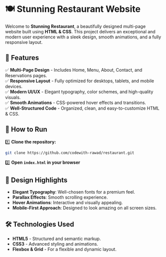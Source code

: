 # 🍽️ Stunning Restaurant Website

Welcome to **Stunning Restaurant**, a beautifully designed multi-page website built using **HTML & CSS**. This project delivers an exceptional and modern user experience with a sleek design, smooth animations, and a fully responsive layout.

## 🌟 Features

✅ **Multi-Page Design** - Includes Home, Menu, About, Contact, and Reservations pages.  
✅ **Responsive Layout** - Fully optimized for desktops, tablets, and mobile devices.  
✅ **Modern UI/UX** - Elegant typography, color schemes, and high-quality visuals.  
✅ **Smooth Animations** - CSS-powered hover effects and transitions.  
✅ **Well-Structured Code** - Organized, clean, and easy-to-customize HTML & CSS.  



## 🚀 How to Run

1️⃣ **Clone the repository:**  
```bash
git clone https://github.com/codewith-rawad/restaurant.git
```

2️⃣ **Open `index.html` in your browser**  

## 🎨 Design Highlights

- **Elegant Typography**: Well-chosen fonts for a premium feel.
- **Parallax Effects**: Smooth scrolling experience.
- **Hover Animations**: Interactive and visually appealing.
- **Mobile-First Approach**: Designed to look amazing on all screen sizes.

## 🛠️ Technologies Used

- **HTML5** - Structured and semantic markup.  
- **CSS3** - Advanced styling and animations.  
- **Flexbox & Grid** - For a flexible and dynamic layout.  

